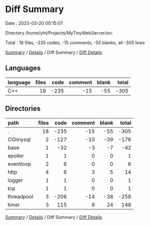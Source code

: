 # Diff Summary

Date : 2025-03-20 00:15:07

Directory /home/yht/Projects/MyTinyWebServer/src

Total : 18 files,  -235 codes, -15 comments, -55 blanks, all -305 lines

[Summary](results.md) / [Details](details.md) / Diff Summary / [Diff Details](diff-details.md)

## Languages
| language | files | code | comment | blank | total |
| :--- | ---: | ---: | ---: | ---: | ---: |
| C++ | 18 | -235 | -15 | -55 | -305 |

## Directories
| path | files | code | comment | blank | total |
| :--- | ---: | ---: | ---: | ---: | ---: |
| . | 18 | -235 | -15 | -55 | -305 |
| CGImysql | 2 | -127 | -10 | -39 | -176 |
| base | 1 | -32 | -3 | -7 | -42 |
| epoller | 1 | 1 | 0 | 0 | 1 |
| eventloop | 2 | 6 | 0 | 0 | 6 |
| http | 4 | 6 | 3 | 5 | 14 |
| logger | 1 | 1 | 0 | 0 | 1 |
| tcp | 1 | 1 | 0 | 0 | 1 |
| threadpool | 3 | -206 | -14 | -38 | -258 |
| timer | 3 | 115 | 9 | 24 | 148 |

[Summary](results.md) / [Details](details.md) / Diff Summary / [Diff Details](diff-details.md)